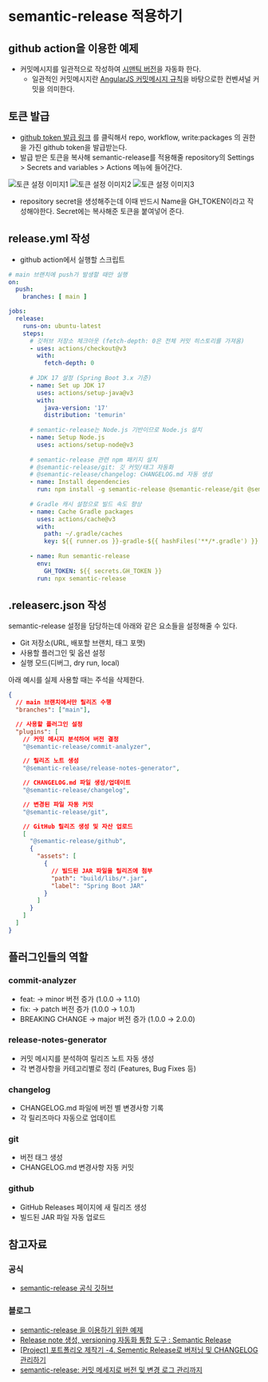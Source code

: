 # semantic-release 적용하기

## github action을 이용한 예제

- 커밋메시지를 일관적으로 작성하여 [시맨틱 버전](https://semver.org/)을 자동화 한다.
    - 일관적인 커밋메시지란 [AngularJS 커밋메시지 규칙](https://www.conventionalcommits.org)을 바탕으로한 컨벤셔널 커밋을 의미한다.

## 토큰 발급

- [github token 발급 링크](https://github.com/settings/tokens) 를 클릭해서 repo, workflow, write:packages 의 권한을 가진 github token을 발급받는다.
- 발급 받은 토큰을 복사해 semantic-release를 적용해줄 repository의 Settings > Secrets and variables > Actions 메뉴에 들어간다.

![토큰 설정 이미지1](https://github.com/user-attachments/assets/ac00b939-871e-4634-9780-c36da0b8d46d)
![토큰 설정 이미지2](https://github.com/user-attachments/assets/6be149b3-89b8-4aff-a575-f248e01de675)
![토큰 설정 이미지3](https://github.com/user-attachments/assets/6de2b5b1-5b2c-4b47-9696-d9e78b051da3)

- repository secret을 생성해주는데 이때 반드시 Name을 GH_TOKEN이라고 작성해야한다.
Secret에는 복사해준 토큰을 붙여넣어 준다.

## release.yml 작성

- github action에서 실행할 스크립트
```yaml
# main 브랜치에 push가 발생할 때만 실행
on:
  push:
    branches: [ main ]

jobs:
  release:
    runs-on: ubuntu-latest
    steps:
      # 깃허브 저장소 체크아웃 (fetch-depth: 0은 전체 커밋 히스토리를 가져옴)
      - uses: actions/checkout@v3
        with:
          fetch-depth: 0
          
      # JDK 17 설정 (Spring Boot 3.x 기준)
      - name: Set up JDK 17
        uses: actions/setup-java@v3
        with:
          java-version: '17'
          distribution: 'temurin'
          
      # semantic-release는 Node.js 기반이므로 Node.js 설치
      - name: Setup Node.js
        uses: actions/setup-node@v3
          
      # semantic-release 관련 npm 패키지 설치
      # @semantic-release/git: 깃 커밋/태그 자동화
      # @semantic-release/changelog: CHANGELOG.md 자동 생성
      - name: Install dependencies
        run: npm install -g semantic-release @semantic-release/git @semantic-release/changelog
        
      # Gradle 캐시 설정으로 빌드 속도 향상
      - name: Cache Gradle packages
        uses: actions/cache@v3
        with:
          path: ~/.gradle/caches
          key: ${{ runner.os }}-gradle-${{ hashFiles('**/*.gradle') }}
          
      - name: Run semantic-release
        env:
          GH_TOKEN: ${{ secrets.GH_TOKEN }}
        run: npx semantic-release

```

## .releaserc.json 작성

semantic-release 설정을 담당하는데 아래와 같은 요소들을 설정해줄 수 있다.

- Git 저장소(URL, 배포할 브랜치, 태그 포맷)
- 사용할 플러그인 및 옵션 설정
- 실행 모드(디버그, dry run, local)

아래 예시를 실제 사용할 때는 주석을 삭제한다.
```json
{
  // main 브랜치에서만 릴리즈 수행
  "branches": ["main"],

  // 사용할 플러그인 설정
  "plugins": [
    // 커밋 메시지 분석하여 버전 결정
    "@semantic-release/commit-analyzer",

    // 릴리즈 노트 생성
    "@semantic-release/release-notes-generator",

    // CHANGELOG.md 파일 생성/업데이트
    "@semantic-release/changelog",

    // 변경된 파일 자동 커밋
    "@semantic-release/git",

    // GitHub 릴리즈 생성 및 자산 업로드
    [
      "@semantic-release/github",
      {
        "assets": [
          {
            // 빌드된 JAR 파일을 릴리즈에 첨부
            "path": "build/libs/*.jar",
            "label": "Spring Boot JAR"
          }
        ]
      }
    ]
  ]
}
```

## 플러그인들의 역할


### commit-analyzer

- feat: → minor 버전 증가 (1.0.0 → 1.1.0)
- fix: → patch 버전 증가 (1.0.0 → 1.0.1)
- BREAKING CHANGE → major 버전 증가 (1.0.0 → 2.0.0)


### release-notes-generator

- 커밋 메시지를 분석하여 릴리즈 노트 자동 생성
- 각 변경사항을 카테고리별로 정리 (Features, Bug Fixes 등)


### changelog

- CHANGELOG.md 파일에 버전 별 변경사항 기록
- 각 릴리즈마다 자동으로 업데이트


### git

- 버전 태그 생성
- CHANGELOG.md 변경사항 자동 커밋


### github

- GitHub Releases 페이지에 새 릴리즈 생성
- 빌드된 JAR 파일 자동 업로드

## 참고자료

### 공식
- [semantic-release 공식 깃허브](https://github.com/semantic-release/semantic-release)

### 블로그
- [semantic-release 을 이용하기 위한 예제](https://github.com/Karsei/semantic-release-demo)
- [Release note 생성, versioning 자동화 통합 도구 : Semantic Release](https://www.anyflow.net/sw-engineer/semantic-release)
- [[Project] 포트폴리오 제작기 -4. Sementic Release로 버저닝 및 CHANGELOG 관리하기](https://velog.io/@young_pallete/semantic-release)
- [semantic-release: 커밋 메세지로 버전 및 변경 로그 관리까지](https://coyo-hm.github.io/post/semantic-release)